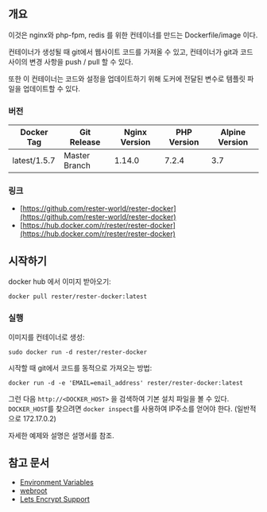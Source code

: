 ## 개요
이것은 nginx와 php-fpm, redis 를 위한 컨테이너를 만드는 Dockerfile/image 이다. 

컨테이너가 생성될 때 git에서 웹사이트 코드를 가져올 수 있고, 컨테이너가 git과 코드 사이의 변경 사항을 push / pull 할 수 있다.

또한 이 컨테이너는 코드와 설정을 업데이트하기 위해 도커에 전달된 변수로 템플릿 파일을 업데이트할 수 있다.


### 버전
| Docker Tag | Git Release | Nginx Version | PHP Version | Alpine Version |
|-----|-------|-----|--------|--------|
| latest/1.5.7 | Master Branch |1.14.0 | 7.2.4 | 3.7 |

### 링크
- [https://github.com/rester-world/rester-docker](https://github.com/rester-world/rester-docker)
- [https://hub.docker.com/r/rester/rester-docker](https://hub.docker.com/r/rester/rester-docker)


## 시작하기
docker hub 에서 이미지 받아오기:
```
docker pull rester/rester-docker:latest
```
### 실행
이미지를 컨테이너로 생성:
```
sudo docker run -d rester/rester-docker
```
시작할 때 git에서 코드를 동적으로 가져오는 방법:
```
docker run -d -e 'EMAIL=email_address' rester/rester-docker:latest
```

그런 다음 ```http://<DOCKER_HOST>``` 을 검색하여 기본 설치 파일을 볼 수 있다. ```DOCKER_HOST```를 찾으려면 ```docker inspect```를 사용하여 IP주소를 얻어야 한다. (일반적으로 172.17.0.2)

자세한 예제와 설명은 설명서를 참조.
## 참고 문서

- [Environment Variables](https://github.com/rester-world/rester-docker/tree/master/docs/environment_variables.md)
- [webroot](https://github.com/rester-world/rester-docker/tree/master/docs/webroot.md)
- [Lets Encrypt Support](https://github.com/rester-world/rester-docker/tree/master/docs/lets_encrypt.md)

